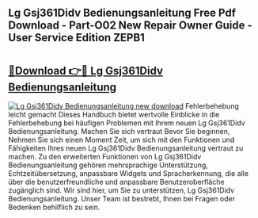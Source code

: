 ## Lg Gsj361Didv Bedienungsanleitung Free Pdf Download - Part-O02 New Repair Owner Guide - User Service Edition ZEPB1

# <h2><a href="http://df5cjr.blite.top/?on=Lg+Gsj361Didv+Bedienungsanleitung">🔗Download 👉🔴 Lg Gsj361Didv Bedienungsanleitung</a></h2>

[![Lg Gsj361Didv Bedienungsanleitung new download](https://i.imgur.com/lujVjoI.png)](http://df5cjr.blite.top/?on=Lg+Gsj361Didv+Bedienungsanleitung)
Fehlerbehebung leicht gemacht Dieses Handbuch bietet wertvolle Einblicke in die Fehlerbehebung bei häufigen Problemen mit Ihrem neuen Lg Gsj361Didv Bedienungsanleitung. Machen Sie sich vertraut Bevor Sie beginnen, Nehmen Sie sich einen Moment Zeit, um sich mit den Funktionen und Fähigkeiten Ihres neuen Lg Gsj361Didv Bedienungsanleitung vertraut zu machen. Zu den erweiterten Funktionen von Lg Gsj361Didv Bedienungsanleitung gehören mehrsprachige Unterstützung, Echtzeitübersetzung, anpassbare Widgets und Spracherkennung, die alle über die benutzerfreundliche und anpassbare Benutzeroberfläche zugänglich sind. Wir sind hier, um Sie zu unterstützen, Lg Gsj361Didv Bedienungsanleitung. Unser Team ist bestrebt, Ihnen bei Fragen oder Bedenken behilflich zu sein.
